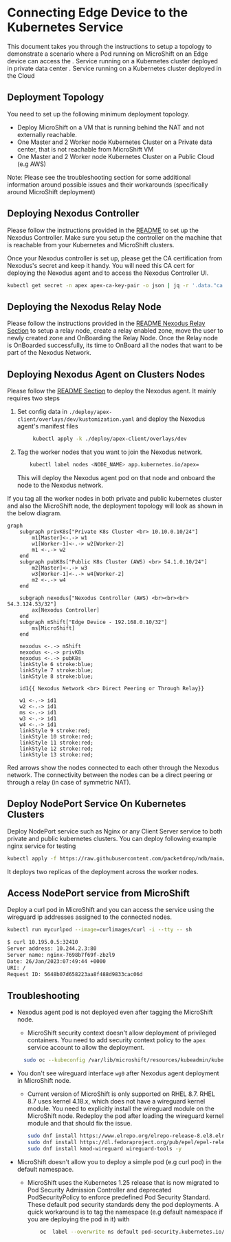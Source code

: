 # Connecting Edge Device to the Kubernetes Service

This document takes you through the instructions to setup a topology to demonstrate a scenario where a Pod running on MicroShift on an Edge device can access the
*.* Service running on a Kubernetes cluster deployed in private data center
*.* Service running on a Kubernetes cluster deployed in the Cloud

## Deployment Topology

You need to set up the following minimum deployment topology.

* Deploy MicroShift on a VM that is running behind the NAT and not externally reachable.
* One Master and 2 Worker node Kubernetes Cluster on a Private data center, that is not reachable from MicroShift VM
* One Master and 2 Worker node Kubernetes Cluster on a Public Cloud (e.g AWS)

Note: Please see the troubleshooting section for some additional information around possible issues and their workarounds (specifically around MicroShift deployment)

## Deploying Nexodus Controller

Please follow the instructions provided in the [README](../README.md#deploying-the-nexodus-controller) to set up the Nexodus Controller. Make sure you setup the
controller on the machine that is reachable from your Kubernetes and MicroShift clusters.

Once your Nexodus controller is set up, please get the CA certification from Nexodus's secret and keep it handy. You will need this CA cert for deploying the Nexodus agent and to access the Nexodus Controller UI.

```sh
kubectl get secret -n apex apex-ca-key-pair -o json | jq -r '.data."ca.crt"'
```

## Deploying the Nexodus Relay Node

Please follow the instructions provided in the [README Nexodus Relay Section](../README.md#deploying-the-nexodus-relay) to setup a relay node, create a relay enabled zone, move the user to newly created zone and OnBoarding the Relay Node. Once the Relay node is OnBoarded successfully, its time to OnBoard all the nodes that want to be part of the Nexodus Network.

## Deploying Nexodus Agent on Clusters Nodes

Please follow the [README Section](../README.md#deploying-on-kubernetes-managed-node) to deploy the Nexodus agent. It mainly requires two steps

1. Set config data in `./deploy/apex-client/overlays/dev/kustomization.yaml` and deploy the Nexodus agent's manifest files

   ```sh
        kubectl apply -k ./deploy/apex-client/overlays/dev
    ```

2. Tag the worker nodes that you want to join the Nexodus network.

    ```sh
        kubectl label nodes <NODE_NAME> app.kubernetes.io/apex=
    ```

    This will deploy the Nexodus agent pod on that node and onboard the node to the Nexodus network.

If you tag all the worker nodes in both private and public kubernetes cluster and also the MicroShift node, the deployment topology will look as shown in the below diagram.

```mermaid
graph
    subgraph privK8s["Private K8s Cluster <br> 10.10.0.10/24"]
        m1[Master]<-.-> w1
        w1[Worker-1]<-.-> w2[Worker-2]
        m1 <-.-> w2
    end
    subgraph pubK8s["Public K8s Cluster (AWS) <br> 54.1.0.10/24"]
        m2[Master]<-.-> w3
        w3[Worker-1]<-.-> w4[Worker-2]
        m2 <-.-> w4
    end
        
    subgraph nexodus["Nexodus Controller (AWS) <br><br><br> 54.3.124.53/32"]
        ax[Nexodus Controller]
    end
    subgraph mShift["Edge Device - 192.168.0.10/32"]
        ms[MicroShift]
    end

    nexodus <-.-> mShift
    nexodus <-.-> privK8s 
    nexodus <-.-> pubK8s
    linkStyle 6 stroke:blue;
    linkStyle 7 stroke:blue;
    linkStyle 8 stroke:blue;

    id1{{ Nexodus Network <br> Direct Peering or Through Relay}}

    w1 <-.-> id1
    w2 <-.-> id1
    ms <-.-> id1 
    w3 <-.-> id1 
    w4 <-.-> id1 
    linkStyle 9 stroke:red;
    linkStyle 10 stroke:red;
    linkStyle 11 stroke:red;
    linkStyle 12 stroke:red;
    linkStyle 13 stroke:red;
```

Red arrows show the nodes connected to each other through the Nexodus network. The connectivity between the nodes can be a direct peering or through a relay (in case of symmetric NAT).

## Deploy NodePort Service On Kubernetes Clusters

Deploy NodePort service such as Nginx or any Client Server service to both private and public kubernetes clusters. You can deploy following example nginx service for testing

```sh
kubectl apply -f https://raw.githubusercontent.com/packetdrop/ndb/main/deployment/nginx-node-port.yaml
```

It deploys two replicas of the deployment across the worker nodes.

## Access NodePort service from MicroShift

Deploy a curl pod in MicroShift and you can access the service using the wireguard ip addresses assigned to the connected nodes.

```sh
kubectl run mycurlpod --image=curlimages/curl -i --tty -- sh

$ curl 10.195.0.5:32410
Server address: 10.244.2.3:80
Server name: nginx-7698b7f69f-zbzl9
Date: 26/Jan/2023:07:49:44 +0000
URI: /
Request ID: 5648b07d658223aa8f488d9833cac06d
```

## Troubleshooting

* Nexodus agent pod is not deployed even after tagging the MicroShift node.
  * MicroShift security context doesn't allow deployment of privileged containers. You need to add security context policy to the `apex` service account to allow the deployment.
  
  ```sh
    sudo oc --kubeconfig /var/lib/microshift/resources/kubeadmin/kubeconfig adm policy add-scc-to-user -z apex -n apex privileged
  ```

* You don't see wireguard interface `wg0` after Nexodus agent deployment in MicroShift node.
  * Current version of MicroShift is only supported on RHEL 8.7. RHEL 8.7 uses kernel 4.18.x, which does not have a wireguard kernel module. You need to explicitly install the wireguard module on the MicroShift node. Redeploy the pod after loading the wireguard kernel module and that should fix the issue.

    ```sh
    sudo dnf install https://www.elrepo.org/elrepo-release-8.el8.elrepo.noarch.rpm
    sudo dnf install https://dl.fedoraproject.org/pub/epel/epel-release-latest-8.noarch.rpm
    sudo dnf install kmod-wireguard wireguard-tools -y
    ```

* MicroShift doesn't allow you to deploy a simple pod (e.g curl pod) in the default namespace.
  * MicroShift uses the Kubernetes 1.25 release that is now migrated to Pod Security Admission Controller and deprecated PodSecurityPolicy to enforce predefined Pod Security Standard. These default pod security standards deny the pod deployments. A quick workaround is to tag the namespace (e.g default namespace if you are deploying the pod in it) with

    ```sh
        oc  label --overwrite ns default pod-security.kubernetes.io/enforce=privileged pod-security.kubernetes.io/enforce-version=v1.25
    ```
